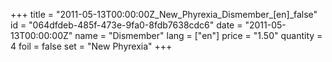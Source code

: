 +++
title = "2011-05-13T00:00:00Z_New_Phyrexia_Dismember_[en]_false"
id = "064dfdeb-485f-473e-9fa0-8fdb7638cdc6"
date = "2011-05-13T00:00:00Z"
name = "Dismember"
lang = ["en"]
price = "1.50"
quantity = 4
foil = false
set = "New Phyrexia"
+++
